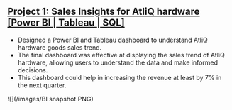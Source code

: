
## [Project 1: Sales Insights for AtliQ hardware [Power BI | Tableau | SQL]](https://github.com/Inder-rana/Project_portfolio/tree/main/Sales_insights)
*  Designed a Power BI and Tableau dashboard to understand AtliQ hardware goods sales trend.
*  The final dashboard was effective at displaying the sales trend of AtliQ hardware, allowing users to understand the data and make informed decisions.
*  This dashboard could help in increasing the revenue at least by 7% in the next quarter. 

![](/images/BI snapshot.PNG)




